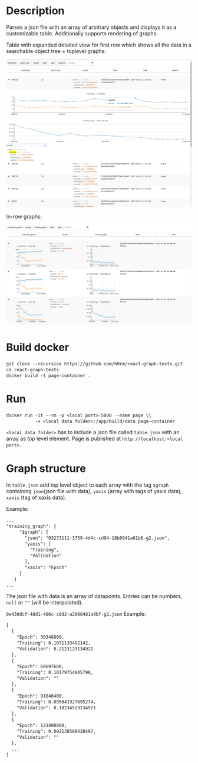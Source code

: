 # Description

Parses a json file with an array of arbitrary objects and displays it as a
customizable table. Additionally supports rendering of graphs.

Table with expanded detailed view  for first row which shows all the
data in a searchable object tree + toplevel graphs:

![Screenshot](docs/screenshot.png)

In-row graphs:

![Screenshot](docs/screenshot_inlinegraphs.png)

# Build docker

```
git clone --recursive https://github.com/h0rm/react-graph-tests.git
cd react-graph-tests
docker build -t page-container .
```

# Run
```
docker run -it --rm -p <local port>:5000 --name page \\
           -v <local data folder>:/app/build/data page-container
```

```<local data folder>``` has to include a json file called
```table.json``` with an array as top level element. Page is published at ```http://localhost:<local port>```.


# Graph structure

In ```table.json``` add top level object to each array with the
tag ```$graph``` containing ```json```(json file with data), ```yaxis```
(array with tags of yaxis data), ```xaxis``` (tag of xaxis data).

Example:
```
...
"training_graph": {
     "$graph": {
       "json": "03273111-3759-4d4c-cd94-18b0941a61b6-g2.json",
       "yaxis": [
         "Training",
         "Validation"
       ],
       "xaxis": "Epoch"
     }
   }
...
```

The json file with data is an array of datapoints. Entries can be numbers,
```null``` or ```""``` (will be interpolated).

```0e430dcf-48d1-406c-c0d2-a2800481a9bf-g2.json``` Example:
```
[
  {
    "Epoch": 30348800,
    "Training": 0.1071133492142,
    "Validation": 0.2123123134921
  },
  {
    "Epoch": 60697600,
    "Training": 0.10179754845798,
    "Validation": ""
  },
  {
    "Epoch": 91046400,
    "Training": 0.095041927695274,
    "Validation": 0.18234523134921
  },
  {
    "Epoch": 121408000,
    "Training": 0.092138588428497,
    "Validation": ""
  },
  ...
]
```
